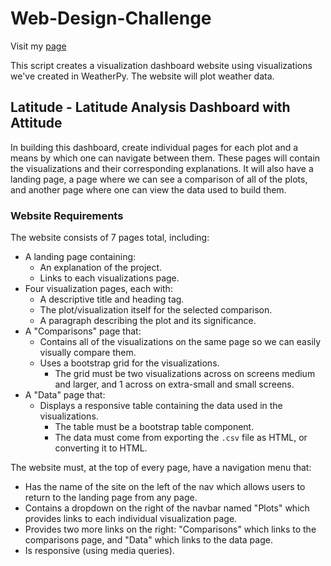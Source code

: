 # Web-Design-Challenge

Visit my [page](https://maivey.github.io/Web-Design-Challenge/WebVisualizations/index.html)

This script creates a visualization dashboard website using visualizations we've created in WeatherPy. The website will plot weather data.

## Latitude - Latitude Analysis Dashboard with Attitude

In building this dashboard, create individual pages for each plot and a means by which one can navigate between them. These pages will contain the visualizations and their corresponding explanations. It will also have a landing page, a page where we can see a comparison of all of the plots, and another page where one can view the data used to build them.

### Website Requirements


The website consists of 7 pages total, including:

* A landing page containing:
  * An explanation of the project.
  * Links to each visualizations page.
* Four visualization pages, each with:
  * A descriptive title and heading tag.
  * The plot/visualization itself for the selected comparison.
  * A paragraph describing the plot and its significance.
* A "Comparisons" page that:
  * Contains all of the visualizations on the same page so we can easily visually compare them.
  * Uses a bootstrap grid for the visualizations.
    * The grid must be two visualizations across on screens medium and larger, and 1 across on extra-small and small screens.
* A "Data" page that:
  * Displays a responsive table containing the data used in the visualizations.
    * The table must be a bootstrap table component.
    * The data must come from exporting the `.csv` file as HTML, or converting it to HTML. 

The website must, at the top of every page, have a navigation menu that:

* Has the name of the site on the left of the nav which allows users to return to the landing page from any page.
* Contains a dropdown on the right of the navbar named "Plots" which provides links to each individual visualization page.
* Provides two more links on the right: "Comparisons" which links to the comparisons page, and "Data" which links to the data page.
* Is responsive (using media queries). 



